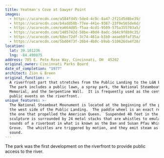 ```yaml
---
title: Yeatman's Cove at Sawyer Point
images:
  - https://ucarecdn.com/a584fd45-5de4-4c9c-8a47-2f21d5d8be39/
  - https://ucarecdn.com/b4add58b-77ee-441e-9387-23f9e565de6d/
  - https://ucarecdn.com/ea664d85-f5aa-4cd1-9509-575a355703a5/
  - https://ucarecdn.com/1405742d-58be-40d4-8adc-564c9f8b9c35/
  - https://ucarecdn.com/68ec72df-3c74-461a-b1b0-aeaeb0faf35a/
  - https://ucarecdn.com/5bd0473f-26b4-4b0c-b9ab-510626da4f20/
location:
  lat: 39.101236
  lng: -84.498075
address: 705 E. Pete Rose Way, Cincinnati, OH  45202
original_owner: Cincinnati Parks Board
date_of_completion: "1977"
architect: Zion & Breen
original_function: >-
  A riverfront part that stretches from the Public Landing to the L&N Bridge. 
  The park includes a public lawn, a spray park, the National Steamboat
  Memorial, and the Serpentine Wall.  It is frequently used as the center of
  public events on the riverfront.
unique_features: >-
  The National Steamboat Mounument is located at the beginning of the park on
  the west side of the Public Landing.  The paddle wheel is an exact replica of
  the one that propelled the American Queen.  Suspended 40 feet in the air, the
  sculpture is surrounded by 24 metal stacks that are whistles to emulate the
  sounds of a riverboat in what is known as the Dan and Susan Pfau Whistle
  Grove.  The whistles are triggered by motion, and they emit steam as they
  sound.
---
```


The park was the first development on the riverfront to provide public access to the river.

